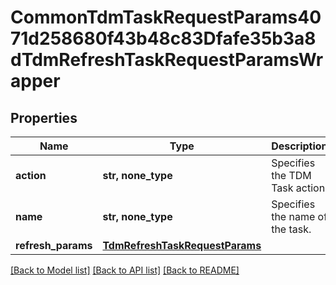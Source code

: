 # CommonTdmTaskRequestParams4071d258680f43b48c83Dfafe35b3a8dTdmRefreshTaskRequestParamsWrapper


## Properties
Name | Type | Description | Notes
------------ | ------------- | ------------- | -------------
**action** | **str, none_type** | Specifies the TDM Task action. | 
**name** | **str, none_type** | Specifies the name of the task. | [optional] 
**refresh_params** | [**TdmRefreshTaskRequestParams**](TdmRefreshTaskRequestParams.md) |  | [optional] 

[[Back to Model list]](../README.md#documentation-for-models) [[Back to API list]](../README.md#documentation-for-api-endpoints) [[Back to README]](../README.md)


